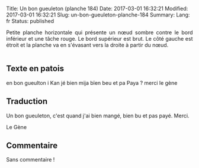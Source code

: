 Title: Un bon gueuleton (planche 184)
Date: 2017-03-01 16:32:21
Modified: 2017-03-01 16:32:21
Slug: un-bon-gueuleton-planche-184
Summary: 
Lang: fr
Status: published

<p style="text-align:justify;">Petite planche horizontale qui présente un nœud sombre contre le bord inférieur et une tâche rouge. Le bord supérieur est brut. Le  côté gauche est étroit et la planche va en s'évasant vers la droite à partir du nœud. </p>

<figure class="image-block" style="float: center;">
  <img alt="" src="{static}/images/planche_184.png">
  <figcaption style="max-width: 680px"></figcaption>
</figure>


## Texte en patois
en bon gueulton i Kan jé bien mija bïen beu et pa Paya ?         merci    		le gène

## Traduction
Un bon gueuleton, c'est quand j'ai bien mangé, bien bu et pas payé.   Merci.

Le Gène

## Commentaire
Sans commentaire !


